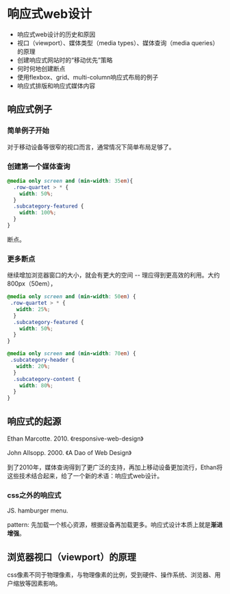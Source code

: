 # 响应式web设计

+ 响应式web设计的历史和原因
+ 视口（viewport）、媒体类型（media types）、媒体查询（media queries）的原理
+ 创建响应式网站时的“移动优先”策略
+ 何时何地创建断点
+ 使用flexbox、grid、multi-column响应式布局的例子
+ 响应式排版和响应式媒体内容

## 响应式例子

### 简单例子开始

对于移动设备等很窄的视口而言，通常情况下简单布局足够了。
 
 ### 创建第一个媒体查询
 
 ```css
 @media only screen and (min-width: 35em){
   .row-quartet > * {
     width: 50%;
   }
   .subcategory-featured {
     width: 100%;
   }
 }
 ```

断点。

### 更多断点

继续增加浏览器窗口的大小，就会有更大的空间 -- 理应得到更高效的利用。大约800px（50em），

```css
@media only screen and (min-width: 50em) {
 .row-quartet > * {
   width: 25%; 
  }
  .subcategory-featured {
    width: 50%;
  }
}
```

```css
@media only screen and (min-width: 70em) {
 .subcategory-header {
   width: 20%;
  }
  .subcategory-content {
    width: 80%;
  }
}
```

## 响应式的起源

Ethan Marcotte. 2010. 《responsive-web-design》

John Allsopp. 2000. 《A Dao of Web Design》

到了2010年，媒体查询得到了更广泛的支持，再加上移动设备更加流行，Ethan将这些技术结合起来，给了一个新的术语：响应式web设计。

### css之外的响应式

JS. hamburger menu.

pattern: 先加载一个核心资源，根据设备再加载更多。响应式设计本质上就是**渐进增强**。

## 浏览器视口（viewport）的原理

css像素不同于物理像素，与物理像素的比例，受到硬件、操作系统、浏览器、用户缩放等因素影响。
